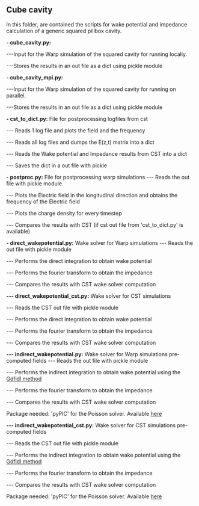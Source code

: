 ## Cube cavity

In this folder, are contained the scripts for wake potential and impedance calculation of a generic squared pillbox cavity.

**- cube_cavity.py:**  

---Input for the Warp simulation of the squared cavity for running locally. 

---Stores the results in an out file as a dict using pickle module

**- cube_cavity_mpi.py:**  

---Input for the Warp simulation of the squared cavity for running on parallel.

---Stores the results in an out file as a dict using pickle module 

**- cst_to_dict.py:** File for postprocessing logfiles from cst

--- Reads 1 log file and plots the field and the frequency

--- Reads all log files and dumps the E(z,t) matrix into a dict

--- Reads the Wake potential and Impedance results from CST into a dict

--- Saves the dict in a out file with pickle

**- postproc.py:** File for postprocessing warp simulations
--- Reads the out file with pickle module

--- Plots the Electric field in the longitudinal direction and obtains the frequency of the Electric field

--- Plots the charge density for every timestep

--- Compares the results with CST (if cst out file from 'cst_to_dict.py' is available)

**- direct_wakepotential.py:**  Wake solver for Warp simulations
--- Reads the out file with pickle module

--- Performs the direct integration to obtain wake potential

--- Performs the fourier transform to obtain the impedance

--- Compares the results with CST wake solver computation

**--- direct_wakepotential_cst.py:**  Wake solver for CST simulations

--- Reads the CST out file with pickle module

--- Performs the direct integration to obtain wake potential

--- Performs the fourier transform to obtain the impedance

--- Compares the results with CST wake solver computation

**--- indirect_wakepotential.py:**  Wake solver for Warp simulations pre-computed fields
--- Reads the out file with pickle module

--- Performs the indirect integration to obtain wake potential using the [Gdfidl method](https://accelconf.web.cern.ch/e06/PAPERS/WEPCH110.PDF)

--- Performs the fourier transform to obtain the impedance

--- Compares the results with CST wake solver computation

Package needed: 'pyPIC' for the Poisson solver. Available [here](https://github.com/PyCOMPLETE/PyPIC)

**--- indirect_wakepotential_cst.py:**  Wake solver for CST simulations pre-computed fields

--- Reads the CST out file with pickle module

--- Performs the indirect integration to obtain wake potential using the [Gdfidl method](https://accelconf.web.cern.ch/e06/PAPERS/WEPCH110.PDF)

--- Performs the fourier transform to obtain the impedance

--- Compares the results with CST wake solver computation

Package needed: 'pyPIC' for the Poisson solver. Available [here](https://github.com/PyCOMPLETE/PyPIC)

